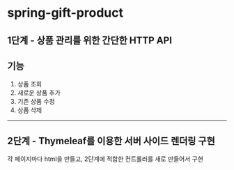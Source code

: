 # spring-gift-product

## 1단계 - 상품 관리를 위한 간단한 HTTP API

## 기능
1. 상품 조회
2. 새로운 상품 추가
3. 기존 상품 수정
4. 상품 삭제
---
## 2단계 - Thymeleaf를 이용한 서버 사이드 렌더링 구현
각 페이지마다 html을 만들고, 2단계에 적합한 컨트롤러를 새로 만들어서 구현

